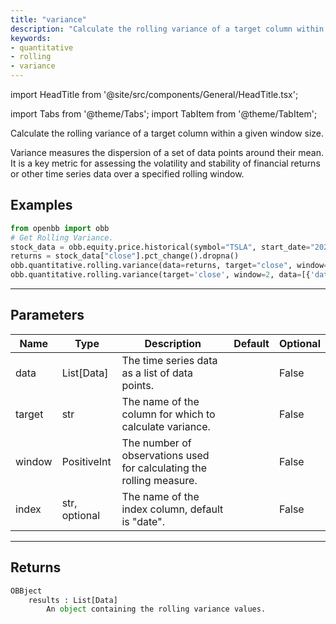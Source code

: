 ```yaml
---
title: "variance"
description: "Calculate the rolling variance of a target column within a given window size"
keywords:
- quantitative
- rolling
- variance
---
```


import HeadTitle from '@site/src/components/General/HeadTitle.tsx';

<HeadTitle title="quantitative/rolling/variance - Reference | OpenBB Platform Docs" />

<!-- markdownlint-disable MD012 MD031 MD033 -->

import Tabs from '@theme/Tabs';
import TabItem from '@theme/TabItem';

Calculate the rolling variance of a target column within a given window size.

 Variance measures the dispersion of a set of data points around their mean. It is a key metric for
 assessing the volatility and stability of financial returns or other time series data over a specified rolling window.


Examples
--------

```python
from openbb import obb
# Get Rolling Variance.
stock_data = obb.equity.price.historical(symbol="TSLA", start_date="2023-01-01", provider="fmp").to_df()
returns = stock_data["close"].pct_change().dropna()
obb.quantitative.rolling.variance(data=returns, target="close", window=252)
obb.quantitative.rolling.variance(target='close', window=2, data=[{'date': '2023-01-02', 'close': 0.05}, {'date': '2023-01-03', 'close': 0.08}, {'date': '2023-01-04', 'close': 0.07}, {'date': '2023-01-05', 'close': 0.06}, {'date': '2023-01-06', 'close': 0.06}])
```

---

## Parameters

<Tabs>

<TabItem value='standard' label='standard'>

| Name | Type | Description | Default | Optional |
| ---- | ---- | ----------- | ------- | -------- |
| data | List[Data] | The time series data as a list of data points. |  | False |
| target | str | The name of the column for which to calculate variance. |  | False |
| window | PositiveInt | The number of observations used for calculating the rolling measure. |  | False |
| index | str, optional | The name of the index column, default is "date". |  | False |
</TabItem>

</Tabs>

---

## Returns

```python wordwrap
OBBject
    results : List[Data]
        An object containing the rolling variance values.
```

